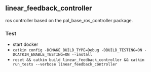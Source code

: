 ## linear_feedback_controller

ros controller based on the pal_base_ros_controller package.

### Test

- start docker
- `catkin config -DCMAKE_BUILD_TYPE=Debug -DBUILD_TESTING=ON -DCATKIN_ENABLE_TESTING=ON --install`
- `reset && catkin build linear_feedback_controller && catkin run_tests --verbose linear_feedback_controller`
